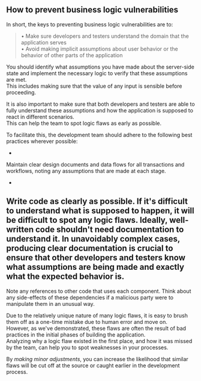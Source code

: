  ## How to prevent business logic vulnerabilities
  
In short, the keys to preventing business logic vulnerabilities are to:  
  
>• Make sure developers and testers understand the domain that the application serves  
• Avoid making implicit assumptions about user behavior or the behavior of other parts of the application  
  
You should identify what assumptions you have made about the server-side state and implement the necessary logic to verify that these assumptions are met.  
This includes making sure that the value of any input is sensible before proceeding.  
  
  
It is also important to make sure that both developers and testers are able to fully understand these assumptions and how the application is supposed to react in different scenarios.  
This can help the team to spot logic flaws as early as possible.  
  
To facilitate this, the development team should adhere to the following best practices wherever possible: 

-
 Maintain clear design documents and data flows for all transactions and workflows, noting any assumptions that are made at each stage. 
 
-
 Write code as clearly as possible. If it's difficult to understand what is supposed to happen, it will be difficult to spot any logic flaws. Ideally, well-written code shouldn't need documentation to understand it. In unavoidably complex cases, producing clear documentation is crucial to ensure that other developers and testers know what assumptions are being made and exactly what the expected behavior is.  
-
Note any references to other code that uses each component. Think about any side-effects of these dependencies if a malicious party were to manipulate them in an unusual way.  
  
Due to the relatively unique nature of many logic flaws, it is easy to brush them off as a one-time mistake due to human error and move on.  
However, as we've demonstrated, these flaws are often the result of bad practices in the initial phases of building the application.  
Analyzing why a logic flaw existed in the first place, and how it was missed by the team, can help you to spot weaknesses in your processes.  
  
By _making minor adjustments_, you can increase the likelihood that similar flaws will be cut off at the source or caught earlier in the development process.